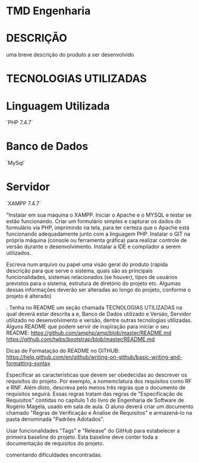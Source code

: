 # TMD Engenharia

# DESCRIÇÃO
uma breve descrição do produto a ser desenvolvido

# TECNOLOGIAS UTILIZADAS

# Linguagem Utilizada
´PHP 7.4.7´

# Banco de Dados
´MySql´

# Servidor
´XAMPP 7.4.7´

"Instalar em sua máquina o XAMPP. Iniciar o Apache e o MYSQL e testar se estão funcionando. Criar um formulário simples e capturar os dados do formulário via PHP, imprimindo na tela, para ter certeza que o Apache está funcionando adequadamente junto com a linguagem PHP.
Instalar o GIT na própria máquina (console ou ferramenta gráfica) para realizar controle de versão durante o desenvolvimento.
Instalar a IDE e compilador a serem utilizados.

Escreva num arquivo ou papel uma visão geral do produto (rápida descrição para que serve o sistema, quais são as principais funcionalidades, sistemas relacionados (se houver), tipos de usuários previstos para o sistema, estrutura de diretório do projeto etc. Algumas dessas informações deverão ser alteradas ao longo do projeto, conforme o projeto é alterado)

. Tenha no README um seção chamada TECNOLOGIAS UTILIZADAS na qual deverá estar descrita a e, Banco de Dados utilizado e Versão, Servidor utilizado no desenvolvimento e versão, dentre outras tecnologias utilizadas. Alguns README que podem servir de inspiração para iniciar o seu README: 
   https://github.com/amphp/amp/blob/master/README.md
   https://github.com/twbs/bootstrap/blob/master/README.md

Dicas de Formatação do README no GITHUB: https://help.github.com/en/github/writing-on-github/basic-writing-and-formatting-syntax

Especificar as características que devem ser obedecidas ao descrever os requisitos do projeto. Por exemplo, a nomemclatura dos requisitos como RF e RNF. Além disto, descreva pelo menos três regras que o documento de requisitos seguirá. Essas regras tratam das regras de "Especificação de Requisitos" contidas no capítulo 1 do livro de Engenharia de Software de Rogério Magela, usado em sala de aula. O aluno deverá criar um documento chamado "Regras de Verificação e Analise de Requisitos" e armazená-lo na pasta denominada "Padrões Adotados".

Usar funcionalidades "Tags" e "Release" do GitHub para estabelecer a primeira baseline do projeto. Esta baseline deve conter toda a documentação de requisitos do projeto.

comentando dificuldades encontradas.
